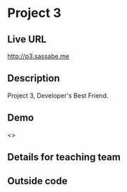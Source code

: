 # Project 3

## Live URL
<http://p3.sassabe.me>

## Description
Project 3, Developer's Best Friend.

## Demo
<>

## Details for teaching team


## Outside code
